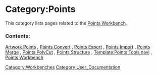 # Category:Points
This category lists pages related to the [Points Workbench](Points_Workbench.md).

### Contents:

[Artwork Points](Artwork_Points.md) , [Points Convert](Points_Convert.md) , [Points Export](Points_Export.md) , [Points Import](Points_Import.md) , [Points Merge](Points_Merge.md) , [Points PolyCut](Points_PolyCut.md) , [Points Structure](Points_Structure.md) , [Template:Points Tools navi](Template:Points_Tools_navi.md) , [Points Workbench](Points_Workbench.md)

[Category:Workbenches](Category:Workbenches.md) [Category:User\_Documentation](Category:User_Documentation.md)
